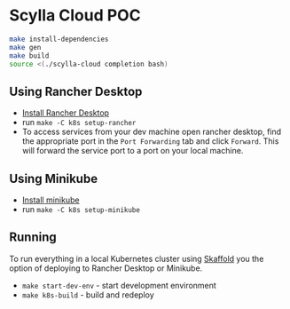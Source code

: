 # Scylla Cloud POC

```bash
make install-dependencies
make gen
make build
source <(./scylla-cloud completion bash)
```

## Using Rancher Desktop

- [Install Rancher Desktop](https://rancherdesktop.io)
- run `make -C k8s setup-rancher`
- To access services from your dev machine open rancher desktop, find the appropriate port in the `Port Forwarding` tab and click `Forward`. This will forward the service port to a port on your local machine.

## Using Minikube

- [Install minikube](https://minikube.sigs.k8s.io/docs/start)
- run `make -C k8s setup-minikube`

## Running

To run everything in a local Kubernetes cluster using [Skaffold](https://skaffold.dev) you the option of deploying to Rancher Desktop or Minikube.

* `make start-dev-env` - start development environment
* `make k8s-build` - build and redeploy
